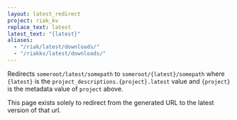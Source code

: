 ```yaml
---
layout: latest_redirect
project: riak_kv
replace_text: latest
latest_text: "{latest}"
aliases:
  - "/riak/latest/downloads/"
  - "/riakkv/latest/downloads/"
---
```


Redirects `someroot/latest/somepath` to `someroot/{latest}/somepath` 
where `{latest}` is the `project_descriptions.{project}.latest` value
and `{project}` is the metadata value of `project` above.

This page exists solely to redirect from the generated URL to the latest version of
that url.


